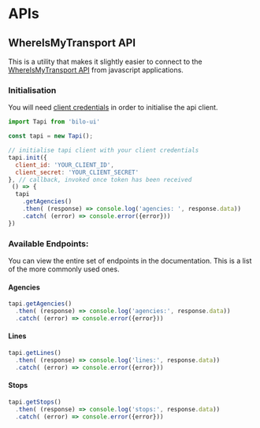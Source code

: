 # APIs

## WhereIsMyTransport API

This is a utility that makes it slightly easier to connect to the [WhereIsMyTransport API](https://developer.whereismytransport.com/documentation) from javascript applications.

### Initialisation

You will need [client credentials](https://developer.whereismytransport.com/clients) in order to initialise the api client.

```js
import Tapi from 'bilo-ui'

const tapi = new Tapi();

// initialise tapi client with your client credentials
tapi.init({
  client_id: 'YOUR_CLIENT_ID',
  client_secret: 'YOUR_CLIENT_SECRET'
}, // callback, invoked once token has been received
 () => {
  tapi
    .getAgencies()
    .then( (response) => console.log('agencies: ', response.data))
    .catch( (error) => console.error({error}))
})
```

### Available Endpoints:

You can view the entire set of endpoints in the documentation. This is a list of the more commonly used ones.

#### Agencies

```js
tapi.getAgencies()
  .then( (response) => console.log('agencies:', response.data))
  .catch( (error) => console.error({error}))
```

#### Lines

```js
tapi.getLines()
  .then( (response) => console.log('lines:', response.data))
  .catch( (error) => console.error({error}))
```

#### Stops

```js
tapi.getStops()
  .then( (response) => console.log('stops:', response.data))
  .catch( (error) => console.error({error}))
```

